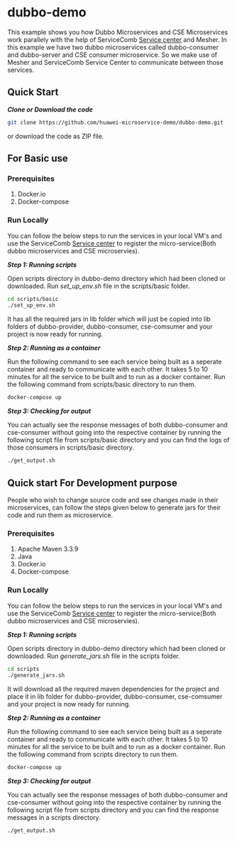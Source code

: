 # dubbo-demo

This example shows you how Dubbo Microservices and CSE Microservices work parallely with the help of ServiceComb [Service center](https://github.com/ServiceComb/service-center) and Mesher. In this example we have two dubbo microservices called dubbo-consumer and dubbo-server and CSE consumer microservice. So we make use of Mesher and ServiceComb Service Center to communicate between those services. 

## Quick Start

***Clone or Download the code***

```sh
git clone https://github.com/huawei-microservice-demo/dubbo-demo.git
```
or download the code as ZIP file.

## For Basic use

### Prerequisites
  1. Docker.io
  1. Docker-compose

### Run Locally

You can follow the below steps to run the services in your local VM's and use the ServiceComb [Service center](https://github.com/ServiceComb/service-center) to register the micro-service(Both dubbo microservices and CSE microservies).

***Step 1: Running scripts***

Open scripts directory in dubbo-demo directory which had been cloned or downloaded.
Run *set_up_env.sh* file in the scripts/basic folder.

```sh 
cd scripts/basic
./set_up_env.sh
```
It has all the required jars in lib folder which will just be copied into lib folders of dubbo-provider, dubbo-consumer, cse-comsumer and your project is now ready for running.

***Step 2: Running as a container***

Run the following command to see each service being built as a seperate container and ready to communicate with each other.  It takes 5 to 10 minutes for all the service to be built and to run as a docker container.  Run the following command from scripts/basic directory  to run them.

```sh
docker-compose up
```
***Step 3: Checking for output***

You can actually see the response messages of both dubbo-consumer and cse-consumer without going into the respective container by running the following script file from scripts/basic directory and you can find the logs of those consumers in scripts/basic directory.

```sh
./get_output.sh
```
## Quick start For Development purpose

People who wish to change source code and see changes made in their microservices, can follow the steps given below to generate jars for their code and run them as microservice.

### Prerequisites

  1. Apache Maven 3.3.9
  1. Java 
  1. Docker.io
  1. Docker-compose 

### Run Locally

You can follow the below steps to run the services in your local VM's and use the ServiceComb [Service center](https://github.com/ServiceComb/service-center) to register the micro-service(Both dubbo microservices and CSE microservies).

***Step 1: Running scripts***

Open scripts directory in dubbo-demo directory which had been cloned or downloaded.
Run *generate_jars.sh* file in the scripts folder.

```sh 
cd scripts
./generate_jars.sh
```

It will download all the required maven dependencies for the project and place it in lib folder for dubbo-provider, dubbo-consumer, cse-comsumer and your project is now ready for running.

***Step 2: Running as a container***

Run the following command to see each service being built as a seperate container and ready to communicate with each other.  It takes 5 to 10 minutes for all the service to be built and to run as a docker container.  Run the following command from scripts directory to run them.

```sh
docker-compose up
```

***Step 3: Checking for output***

You can actually see the response messages of both dubbo-consumer and cse-consumer without going into the respective container by running the following script file from scripts directory and you can find the response messages in a scripts directory.

```sh
./get_output.sh
```

